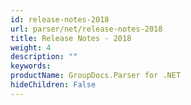 ```yaml
---
id: release-notes-2018
url: parser/net/release-notes-2018
title: Release Notes - 2018
weight: 4
description: ""
keywords: 
productName: GroupDocs.Parser for .NET
hideChildren: False
---
```

